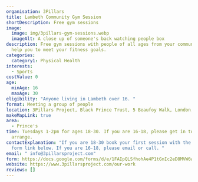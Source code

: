 ```yaml
---
organisation: 3Pillars
title: Lambeth Community Gym Session
shortDescription: Free gym sessions
image:
  image: img/3pillars-gym-sessions.webp
  imageAlt: A close up of someone's back watching people box
description: Free gym sessions with people of all ages from your community to
  help you to meet your fitness goals.
categories:
  category1: Physical Health
interests:
  - Sports
costValue: 0
age:
  minAge: 16
  maxAge: 30
eligibility: "Anyone living in Lambeth over 16. "
format: Meeting a group of people
location: 3Pillars Project, Black Prince Trust, 5 Beaufoy Walk, London, SE11 6AA
makeMapLink: true
area:
  - Prince's
time: Tuesdays 1-2pm for ages 18-30. If you are 16-18, please get in touch to
  arrange.
contactExplanation: "If you are 18-30 book your first session with the Google
  form link below. If you are 16-18, please email or call. "
email: " info@3pillarsproject.com"
form: https://docs.google.com/forms/d/e/1FAIpQLSfhohAe4P1tGnIc2eD8MVW6wwCNRAB69uFeNpW1WlyIq3wBuQ/viewform
website: https://www.3pillarsproject.com/our-work
reviews: []
---
```

